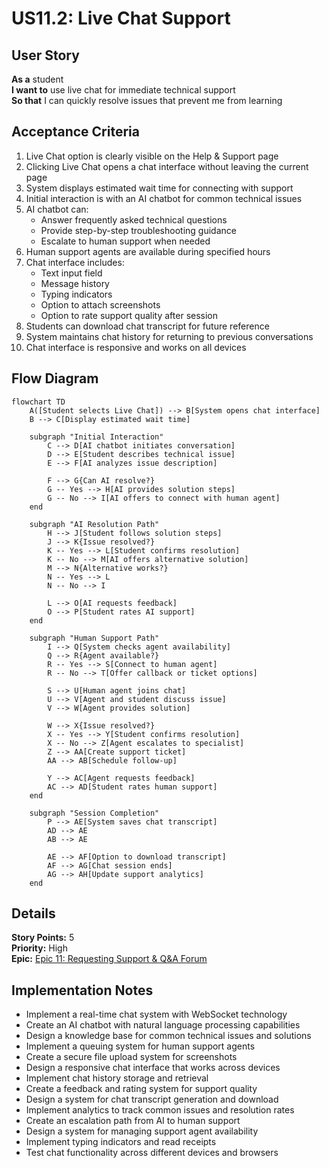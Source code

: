# US11.2: Live Chat Support

## User Story

**As a** student  
**I want to** use live chat for immediate technical support  
**So that** I can quickly resolve issues that prevent me from learning

## Acceptance Criteria

1. Live Chat option is clearly visible on the Help & Support page
2. Clicking Live Chat opens a chat interface without leaving the current page
3. System displays estimated wait time for connecting with support
4. Initial interaction is with an AI chatbot for common technical issues
5. AI chatbot can:
   - Answer frequently asked technical questions
   - Provide step-by-step troubleshooting guidance
   - Escalate to human support when needed
6. Human support agents are available during specified hours
7. Chat interface includes:
   - Text input field
   - Message history
   - Typing indicators
   - Option to attach screenshots
   - Option to rate support quality after session
8. Students can download chat transcript for future reference
9. System maintains chat history for returning to previous conversations
10. Chat interface is responsive and works on all devices

## Flow Diagram

```mermaid
flowchart TD
    A([Student selects Live Chat]) --> B[System opens chat interface]
    B --> C[Display estimated wait time]

    subgraph "Initial Interaction"
        C --> D[AI chatbot initiates conversation]
        D --> E[Student describes technical issue]
        E --> F[AI analyzes issue description]

        F --> G{Can AI resolve?}
        G -- Yes --> H[AI provides solution steps]
        G -- No --> I[AI offers to connect with human agent]
    end

    subgraph "AI Resolution Path"
        H --> J[Student follows solution steps]
        J --> K{Issue resolved?}
        K -- Yes --> L[Student confirms resolution]
        K -- No --> M[AI offers alternative solution]
        M --> N{Alternative works?}
        N -- Yes --> L
        N -- No --> I

        L --> O[AI requests feedback]
        O --> P[Student rates AI support]
    end

    subgraph "Human Support Path"
        I --> Q[System checks agent availability]
        Q --> R{Agent available?}
        R -- Yes --> S[Connect to human agent]
        R -- No --> T[Offer callback or ticket options]

        S --> U[Human agent joins chat]
        U --> V[Agent and student discuss issue]
        V --> W[Agent provides solution]

        W --> X{Issue resolved?}
        X -- Yes --> Y[Student confirms resolution]
        X -- No --> Z[Agent escalates to specialist]
        Z --> AA[Create support ticket]
        AA --> AB[Schedule follow-up]

        Y --> AC[Agent requests feedback]
        AC --> AD[Student rates human support]
    end

    subgraph "Session Completion"
        P --> AE[System saves chat transcript]
        AD --> AE
        AB --> AE

        AE --> AF[Option to download transcript]
        AF --> AG[Chat session ends]
        AG --> AH[Update support analytics]
    end
```

## Details

**Story Points:** 5  
**Priority:** High  
**Epic:** [Epic 11: Requesting Support & Q&A Forum](./README.md)

## Implementation Notes

- Implement a real-time chat system with WebSocket technology
- Create an AI chatbot with natural language processing capabilities
- Design a knowledge base for common technical issues and solutions
- Implement a queuing system for human support agents
- Create a secure file upload system for screenshots
- Design a responsive chat interface that works across devices
- Implement chat history storage and retrieval
- Create a feedback and rating system for support quality
- Design a system for chat transcript generation and download
- Implement analytics to track common issues and resolution rates
- Create an escalation path from AI to human support
- Design a system for managing support agent availability
- Implement typing indicators and read receipts
- Test chat functionality across different devices and browsers
